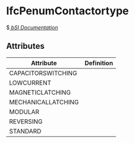 IfcPenumContactortype
=====================
$[ _bSI
Documentation_](https://standards.buildingsmart.org/IFC/DEV/IFC4_2/FINAL/HTML/schema//pset/penum_contactortype.htm)


Attributes
----------
| Attribute          | Definition   |
|--------------------|--------------|
| CAPACITORSWITCHING |              |
| LOWCURRENT         |              |
| MAGNETICLATCHING   |              |
| MECHANICALLATCHING |              |
| MODULAR            |              |
| REVERSING          |              |
| STANDARD           |              |
